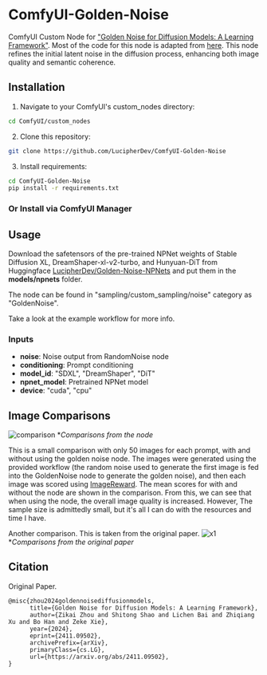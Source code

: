 # ComfyUI-Golden-Noise
ComfyUI Custom Node for ["Golden Noise for Diffusion Models: A Learning Framework"](https://arxiv.org/abs/2411.09502). Most of the code for this node is adapted from [here]( https://github.com/xie-lab-ml/Golden-Noise-for-Diffusion-Models). This node refines the initial latent noise in the diffusion process, enhancing both image quality and semantic coherence.

## Installation

1. Navigate to your ComfyUI's custom_nodes directory:
```bash
cd ComfyUI/custom_nodes
```

2. Clone this repository:
```bash
git clone https://github.com/LucipherDev/ComfyUI-Golden-Noise
```

3. Install requirements:
```bash
cd ComfyUI-Golden-Noise
pip install -r requirements.txt
```

### Or Install via ComfyUI Manager

## Usage

Download the safetensors of the pre-trained NPNet weights of Stable Diffusion XL, DreamShaper-xl-v2-turbo, and Hunyuan-DiT from Huggingface [LucipherDev/Golden-Noise-NPNets](https://huggingface.co/LucipherDev/Golden-Noise-NPNets) and put them in the **models/npnets** folder.

The node can be found in "sampling/custom_sampling/noise" category as "GoldenNoise".

Take a look at the example workflow for more info.

### Inputs

- **noise**: Noise output from RandomNoise node
- **conditioning**: Prompt conditioning
- **model_id**: "SDXL", "DreamShaper", "DiT"
- **npnet_model**: Pretrained NPNet model
- **device**: "cuda", "cpu"

## Image Comparisons

![comparison](https://github.com/user-attachments/assets/1e285c39-b044-43c3-bc5c-2986e387cacb)
**Comparisons from the node*

This is a small comparison with only 50 images for each prompt, with and without using the golden noise node. The images were generated using the provided workflow (the random noise used to generate the first image is fed into the GoldenNoise node to generate the golden noise), and then each image was scored using [ImageReward](https://github.com/THUDM/ImageReward). The mean scores for with and without the node are shown in the comparison. From this, we can see that when using the node, the overall image quality is increased. However, The sample size is admittedly small, but it's all I can do with the resources and time I have.

Another comparison. This is taken from the original paper.
![x1](https://github.com/user-attachments/assets/a031e0c0-8ccc-4c4f-b861-e7e72f7c5a9d)
**Comparisons from the original paper*

## Citation
Original Paper.

```
@misc{zhou2024goldennoisediffusionmodels,
      title={Golden Noise for Diffusion Models: A Learning Framework}, 
      author={Zikai Zhou and Shitong Shao and Lichen Bai and Zhiqiang Xu and Bo Han and Zeke Xie},
      year={2024},
      eprint={2411.09502},
      archivePrefix={arXiv},
      primaryClass={cs.LG},
      url={https://arxiv.org/abs/2411.09502}, 
}
```
